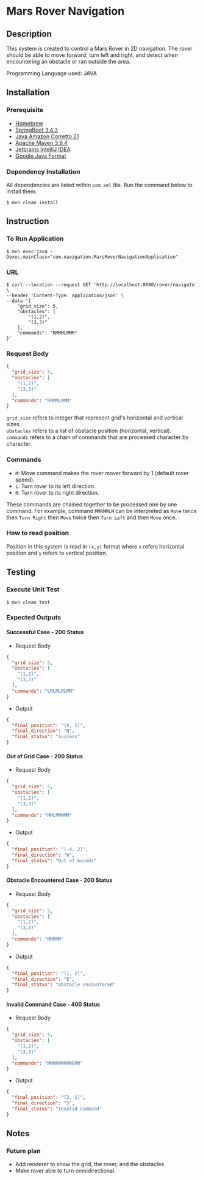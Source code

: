 # Mars Rover Navigation

## Description

This system is created to control a Mars Rover in 2D navigation. The rover should be able to move forward, turn left and
right, and detect when encountering an obstacle or ran outside the area.

Programming Language used: JAVA

## Installation

### Prerequisite

- [Homebrew](https://brew.sh/)
- [SpringBoot 3.4.3](https://start.spring.io/)
- [Java Amazon Corretto 21](https://docs.aws.amazon.com/corretto/latest/corretto-21-ug/what-is-corretto-21.html)
- [Apache Maven 3.9.4](https://formulae.brew.sh/formula/maven)
- [Jetbrains IntelliJ IDEA](https://www.jetbrains.com/help/idea/installation-guide.html)
- [Google Java Format](https://plugins.jetbrains.com/plugin/8527-google-java-format)

### Dependency Installation

All dependencies are listed within `pom.xml` file. Run the command below to install them.

```shell
$ mvn clean install
```

## Instruction

### To Run Application

```shell
$ mvn exec:java -Dexec.mainClass="com.navigation.MarsRoverNavigationApplication" 
```

### URL

```shell
$ curl --location --request GET 'http://localhost:8080/rover/navigate' \
--header 'Content-Type: application/json' \
--data '{
    "grid_size": 5,
    "obstacles": [
        "(1,2)",
        "(3,3)"
    ],
    "commands": "RMMMLMMM"
}'
```

### Request Body

```json
{
  "grid_size": 5,
  "obstacles": [
    "(1,2)",
    "(3,3)"
  ],
  "commands": "RMMMLMMM"
}
```

`grid_size` refers to integer that represent grid's horizontal and vertical sizes.\
`obstacles` refers to a list of obstacle position (horizontal, vertical).\
`commands` refers to a chain of commands that are processed character by character.

### Commands

- `M`: Move command makes the rover mover forward by 1 (default rover speed).
- `L`: Turn rover to its left direction.
- `R`: Turn rover to its right direction.

These commands are chained together to be processed one by one command. For example, command `MMRMMLM` can be
interpreted as `Move` twice then `Turn Right` then `Move` twice then `Turn Left` and then `Move` once.

### How to read position

Position in this system is read in `(x,y)` format where `x` refers horizontal position and `y` refers to vertical
position.

## Testing

### Execute Unit Test

```shell
$ mvn clean test
```

### Expected Outputs

#### Successful Case - 200 Status

- Request Body

```json
{
  "grid_size": 5,
  "obstacles": [
    "(1,2)",
    "(3,3)"
  ],
  "commands": "LMLMLMLMM"
}
```

- Output

```json
{
  "final_position": "[0, 1]",
  "final_direction": "N",
  "final_status": "Success"
}
```

#### Out of Grid Case - 200 Status

- Request Body

```json
{
  "grid_size": 5,
  "obstacles": [
    "(1,2)",
    "(3,3)"
  ],
  "commands": "MMLMMMMM"
}
```

- Output

```json
{
  "final_position": "[-4, 2]",
  "final_direction": "W",
  "final_status": "Out of bounds"
}
```

#### Obstacle Encountered Case - 200 Status

- Request Body

```json
{
  "grid_size": 5,
  "obstacles": [
    "(1,2)",
    "(3,3)"
  ],
  "commands": "MMRMM"
}
```

- Output

```json
{
  "final_position": "[1, 2]",
  "final_direction": "E",
  "final_status": "Obstacle encountered"
}
```

#### Invalid Command Case - 400 Status

- Request Body

```json
{
  "grid_size": 5,
  "obstacles": [
    "(1,2)",
    "(3,3)"
  ],
  "commands": "MMMRMMRMMEMM"
}
```

- Output

```json
{
  "final_position": "[2, 1]",
  "final_direction": "S",
  "final_status": "Invalid command"
}
```

## Notes

### Future plan

- Add renderer to show the grid, the rover, and the obstacles.
- Make rover able to turn omnidirectional.